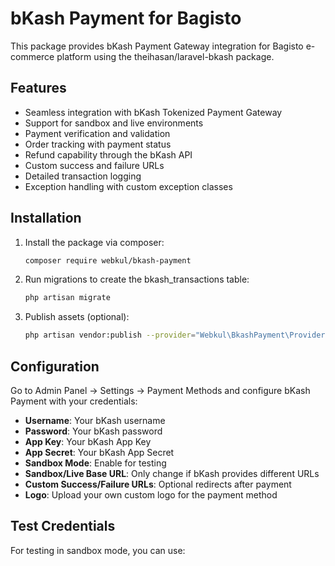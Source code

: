 # bKash Payment for Bagisto

This package provides bKash Payment Gateway integration for Bagisto e-commerce platform using the theihasan/laravel-bkash package.

## Features

- Seamless integration with bKash Tokenized Payment Gateway
- Support for sandbox and live environments
- Payment verification and validation
- Order tracking with payment status
- Refund capability through the bKash API
- Custom success and failure URLs
- Detailed transaction logging
- Exception handling with custom exception classes

## Installation

1. Install the package via composer:
   ```bash
   composer require webkul/bkash-payment
   ```

2. Run migrations to create the bkash_transactions table:
   ```bash
   php artisan migrate
   ```

3. Publish assets (optional):
   ```bash
   php artisan vendor:publish --provider="Webkul\BkashPayment\Providers\BkashPaymentServiceProvider" --tag=bkash-payment-assets
   ```

## Configuration

Go to Admin Panel -> Settings -> Payment Methods and configure bKash Payment with your credentials:

- **Username**: Your bKash username
- **Password**: Your bKash password
- **App Key**: Your bKash App Key
- **App Secret**: Your bKash App Secret
- **Sandbox Mode**: Enable for testing
- **Sandbox/Live Base URL**: Only change if bKash provides different URLs
- **Custom Success/Failure URLs**: Optional redirects after payment
- **Logo**: Upload your own custom logo for the payment method

## Test Credentials

For testing in sandbox mode, you can use:

